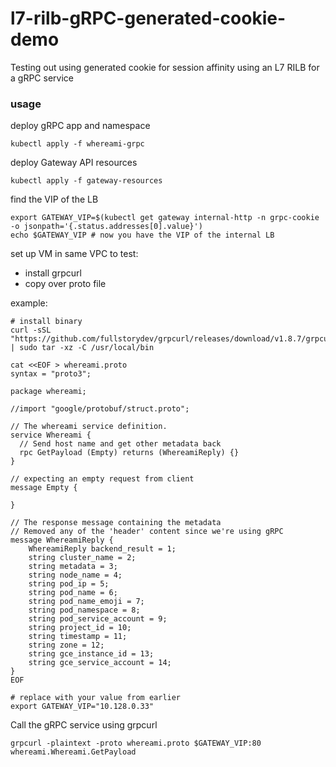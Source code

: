 # l7-rilb-gRPC-generated-cookie-demo
Testing out using generated cookie for session affinity using an L7 RILB for a gRPC service

### usage

deploy gRPC app and namespace
```
kubectl apply -f whereami-grpc
```

deploy Gateway API resources
```
kubectl apply -f gateway-resources
```

find the VIP of the LB
```
export GATEWAY_VIP=$(kubectl get gateway internal-http -n grpc-cookie -o jsonpath='{.status.addresses[0].value}')
echo $GATEWAY_VIP # now you have the VIP of the internal LB
```

set up VM in same VPC to test:
- install grpcurl
- copy over proto file 

example:
```
# install binary
curl -sSL "https://github.com/fullstorydev/grpcurl/releases/download/v1.8.7/grpcurl_1.8.7_linux_x86_64.tar.gz" | sudo tar -xz -C /usr/local/bin

cat <<EOF > whereami.proto
syntax = "proto3";

package whereami;

//import "google/protobuf/struct.proto";

// The whereami service definition.
service Whereami {
  // Send host name and get other metadata back
  rpc GetPayload (Empty) returns (WhereamiReply) {}
}

// expecting an empty request from client
message Empty {

}

// The response message containing the metadata
// Removed any of the 'header' content since we're using gRPC
message WhereamiReply {
    WhereamiReply backend_result = 1;
    string cluster_name = 2;
    string metadata = 3;
    string node_name = 4;
    string pod_ip = 5;
    string pod_name = 6;
    string pod_name_emoji = 7;
    string pod_namespace = 8;
    string pod_service_account = 9;
    string project_id = 10;
    string timestamp = 11;
    string zone = 12;
    string gce_instance_id = 13;
    string gce_service_account = 14;
}
EOF

# replace with your value from earlier
export GATEWAY_VIP="10.128.0.33"
```

Call the gRPC service using grpcurl
```
grpcurl -plaintext -proto whereami.proto $GATEWAY_VIP:80 whereami.Whereami.GetPayload
```